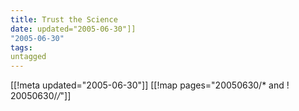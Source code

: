 ```yaml
---
title: Trust the Science
date: updated="2005-06-30"]]
"2005-06-30"
tags:
untagged
---
```

[[!meta updated="2005-06-30"]]
[[!map pages="20050630/* and ! 20050630/*/*"]]
